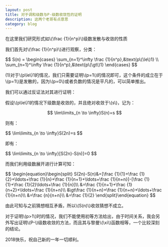 ```yaml
---
layout: post
title: 对于调和级数与P-级数收敛性的证明
description: 这两个老哥有点意思
category: blog
---
```

<html>

<head>
<title>MA_0001_发散与收敛</title>
</head>

<body>
在这里我们研究形式如\(\frac {1}{n^p}\)级数发散与收敛的性质
<p>
我们首先对\(\frac {1}{n^p}\)进行观察，分类：
</p>
$$
S(n) =
\begin{cases}
\sum_{n=1}^\infty \frac {1}{n^p},&\text{p\(\le\)1} \\
\sum_{n=1}^\infty \frac {1}{n^p},&\text{p\(\gt\)1}
\end{cases}
$$
<p>(1)对于\(p\le\)1的情况，我们只需要证明\(p=1\)的情况即可，这个条件的成立在于\(p=1\)是发散的，因为\(p=0\)或者负数的情况是平凡的，可以简单推出。</p>
<p>我们可以通过反证法对其进行证明：</p>
<p>假设\(p\le\)1的情况下级数是收敛的，并且绝对收敛于\(s\)，记为：</p>

$$
\lim\limits_{n \to \infty}S(n)=s
$$
<p>则有：</p>
$$
\lim\limits_{n \to \infty}S(2n)=s
$$
<p>即有：</p>
$$
\lim\limits_{n \to \infty}[S(2n)-S(n)]=0
$$
<p>而我们利用级数展开进行计算可知：</p>
$$
\begin{equation}\begin{split} 
S(2n)-S(n)&=[\frac {1}{1}+\frac {1}{2}+\ldots+\frac {1}{n}+\frac {1}{n+1}+\ldots+\frac {1}{n+n}]-[\frac {1}{1}+\frac {1}{2}\ldots+\frac {1}{n}]\\
&=\frac {1}{n+1}+\frac {1}{n+2}+\ldots+\frac {1}{n+n}\\
&\gt\frac {1}{n+n}+\frac {1}{n+n}+\ldots+\frac {1}{n+n}\\
&=\frac {n}{n+n}\\
&=\frac {1}{2}
\end{split}\end{equation}
$$
<p>由此可知与之前猜想相互矛盾，所以\(S(n)\)收敛猜想不成立。</p>
<p>对于证明\(p>1\)时的情况，我们不能使用初等方法给出，由于时间关系，我会另外写出证明\(P-\)级数收敛的方法，而且其与黎曼\(\xi\)函数相等，一个比较深刻的结论。</p>
<p>2018快乐，祝自己新的一年一切顺利。</p>
</body>

</html>
<script type="text/javascript"
   src="http://cdn.mathjax.org/mathjax/latest/MathJax.js?config=TeX-AMS-MML_HTMLorMML">
</script>


